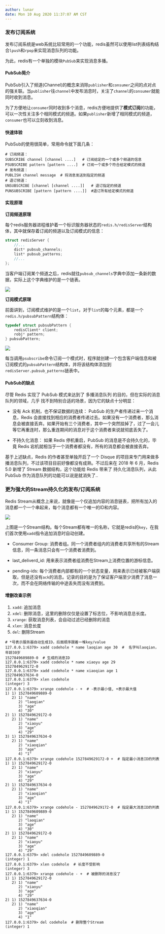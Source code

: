 ```yaml
---
author: lunar
date: Mon 10 Aug 2020 11:37:07 AM CST
---
```


### 发布订阅系统

发布订阅系统是web系统比较常用的一个功能，redis虽然可以使用list列表结构结合`lpush`和`rpop`来实现消息队列的功能。

为此，redis有一个单独的模块`PubSub`来实现消息多播。

#### PubSub简介

PubSub引入了频道(Channel)的概念来消除`publisher`和`consumer`之间的点对点的强关联。当`publisher`往`channel`中发布消息时，关注了`channel`的`consumer`就能同时收到消息。

为了方便地让`consumer`同时收到多个消息，redis方便地提供了**模式订阅**的功能，可以一次性关注多个相同模式的频道。如果`publisher`新增了相同模式的频道，`consumer`也可以立刻收到消息。

#### 快速体验

PubSub的使用很简单，常用命令就下面几条：
```
# 订阅频道：
SUBSCRIBE channel [channel ....]   # 订阅给定的一个或多个频道的信息
PSUBSCRIBE pattern [pattern ....]  # 订阅一个或多个符合给定模式的频道
# 发布频道：
PUBLISH channel message  # 将消息发送到指定的频道
# 退订频道：
UNSUBSCRIBE [channel [channel ....]]   # 退订指定的频道
PUNSUBSCRIBE [pattern [pattern ....]]  #退订所有给定模式的频道
```

#### 实现原理

**订阅频道原理**

每个redis服务器进程维护着一个标识服务器状态的`redis.h/redisServer`结构体，其中就保存着订阅的频道以及订阅模式的信息：
```c
struct redisServer {
    //...
    dict* pubsub_channels;
    list* pubsub_patterns;
    //...
};
```

当客户端订阅某个频道之后，redis就往`pubsub_channels`字典中添加一条新的数据，实际上这个字典维护的是一个链表。

![](https://camo.githubusercontent.com/ad0f6c4e94fd35075c4fe41d9e537859fe15bb4d/68747470733a2f2f75706c6f61642d696d616765732e6a69616e7368752e696f2f75706c6f61645f696d616765732f373839363839302d323138666331356637633336386565652e706e673f696d6167654d6f6772322f6175746f2d6f7269656e742f7374726970253743696d61676556696577322f322f772f31323430)

**订阅模式原理**

前面讲到，订阅模式维护的是一个`list`，对于`list`的每个元素，都是一个`redis.h/pubsubPattern`结构体：

```c
typedef struct pubsubPattern {
    redisClient* client;
    robj* pattern;
} pubsubPattern;
```

![](https://camo.githubusercontent.com/30c4b7d3fb30be685db4e33e96c2d18e1d328b9f/68747470733a2f2f75706c6f61642d696d616765732e6a69616e7368752e696f2f75706c6f61645f696d616765732f373839363839302d656462663131393935353930646535302e706e673f696d6167654d6f6772322f6175746f2d6f7269656e742f7374726970253743696d61676556696577322f322f772f31323430)

每当调用`psubscribe`命令订阅一个模式时，程序就创建一个包含客户端信息和被订阅模式的`pubsubPattern`结构体，并将该结构体添加到`redisServer.pubsub_patterns`链表中。

#### PubSub的缺点

尽管 Redis 实现了 PubSub 模式来达到了 多播消息队列 的目的，但在实际的消息队列的领域，几乎 找不到特别合适的场景，因为它的缺点十分明显：

- 没有 Ack 机制，也不保证数据的连续： PubSub 的生产者传递过来一个消息，Redis 会直接找到相应的消费者传递过去。如果没有一个消费者，那么消息会被直接丢弃。如果开始有三个消费者，其中一个突然挂掉了，过了一会儿等它再重连时，那么重连期间的消息对于这个消费者来说就彻底丢失了。

- 不持久化消息： 如果 Redis 停机重启，PubSub 的消息是不会持久化的，毕竟 Redis 宕机就相当于一个消费者都没有，所有的消息都会被直接丢弃。

基于上述缺点，Redis 的作者甚至单独开启了一个 Disque 的项目来专门用来做多播消息队列，不过该项目目前好像都没有成熟。不过后来在 2018 年 6 月，Redis 5.0 新增了 Stream 数据结构，这个功能给 Redis 带来了 持久化消息队列，从此 PubSub 作为消息队列的功能可以说是就消失了..

### 更为强大的Stream持久化的发布/订阅系统

Redis Stream从概念上来说，就像是一个仅追加内容的消息链表，把所有加入的消息都一个一个串起来，每个消息都有一个唯一的ID和内容。

![](https://camo.githubusercontent.com/6f3715dbb159808ad824726583c193daf96e9c25/68747470733a2f2f75706c6f61642d696d616765732e6a69616e7368752e696f2f75706c6f61645f696d616765732f373839363839302d623964386166646530363861313635662e706e673f696d6167654d6f6772322f6175746f2d6f7269656e742f7374726970253743696d61676556696577322f322f772f31323430)

上图是一个Stream结构。每个Stream都有唯一的名称，它就是redis的`key`，在我们首次使用`xadd`指令追加消息时自动创建。

- Consumer Group: 消费者组。同一个消费者组内的消费者共享所有的Stream信息，同一条消息只会有一个消费者消费到。

- last_deliverd_id: 用来表示消费者组消费在Stream上消费位置的游标信息。

- pending-ids: 每个消费者内部都有的一个状态变量，用来表示已经被客户端获取，但是还没有`ack`的消息。记录的目的是为了保证客户端至少消费了消息一次，而不会在网络传输的中途丢失而没有消费到。

#### 增删改查示例

1. `xadd`: 追加消息
2. `xdel`: 删除消息，这里的删除仅仅是设置了标志位，不影响消息总长度。
3. `xrange`: 获取消息列表，会自动过滤已经删除的消息
4. `xlen`: 消息长度
5. `del`: 删除Stream

```redis
# *号表示服务器自动生成ID，后面顺序跟着一堆key/value
127.0.0.1:6379> xadd codehole * name laoqian age 30  #  名字叫laoqian，年龄30岁
1527849609889-0  # 生成的消息ID
127.0.0.1:6379> xadd codehole * name xiaoyu age 29
1527849629172-0
127.0.0.1:6379> xadd codehole * name xiaoqian age 1
1527849637634-0
127.0.0.1:6379> xlen codehole
(integer) 3
127.0.0.1:6379> xrange codehole - +  # -表示最小值, +表示最大值
1) 1) 1527849609889-0
   2) 1) "name"
      2) "laoqian"
      3) "age"
      4) "30"
2) 1) 1527849629172-0
   2) 1) "name"
      2) "xiaoyu"
      3) "age"
      4) "29"
3) 1) 1527849637634-0
   2) 1) "name"
      2) "xiaoqian"
      3) "age"
      4) "1"
127.0.0.1:6379> xrange codehole 1527849629172-0 +  # 指定最小消息ID的列表
1) 1) 1527849629172-0
   2) 1) "name"
      2) "xiaoyu"
      3) "age"
      4) "29"
2) 1) 1527849637634-0
   2) 1) "name"
      2) "xiaoqian"
      3) "age"
      4) "1"
127.0.0.1:6379> xrange codehole - 1527849629172-0  # 指定最大消息ID的列表
1) 1) 1527849609889-0
   2) 1) "name"
      2) "laoqian"
      3) "age"
      4) "30"
2) 1) 1527849629172-0
   2) 1) "name"
      2) "xiaoyu"
      3) "age"
      4) "29"
127.0.0.1:6379> xdel codehole 1527849609889-0
(integer) 1
127.0.0.1:6379> xlen codehole  # 长度不受影响
(integer) 3
127.0.0.1:6379> xrange codehole - +  # 被删除的消息没了
1) 1) 1527849629172-0
   2) 1) "name"
      2) "xiaoyu"
      3) "age"
      4) "29"
2) 1) 1527849637634-0
   2) 1) "name"
      2) "xiaoqian"
      3) "age"
      4) "1"
127.0.0.1:6379> del codehole  # 删除整个Stream
(integer) 1
```



